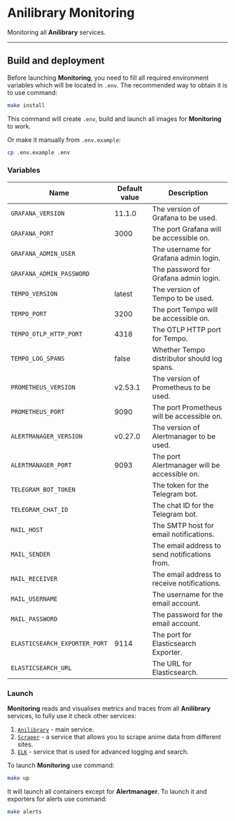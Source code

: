 # Anilibrary Monitoring

Monitoring all **Anilibrary** services.

---

## Build and deployment

Before launching **Monitoring**, you need to fill all required environment variables which will be located in
`.env`. The recommended way to obtain it is to use command:

```sh
make install
```

This command will create `.env`, build and launch all images for **Monitoring** to work.

Or make it manually from `.env.example`:

```sh
cp .env.example .env
```

### Variables

| Name                          | Default value | Description                                   |
|-------------------------------|---------------|-----------------------------------------------|
| `GRAFANA_VERSION`             | 11.1.0        | The version of Grafana to be used.            |
| `GRAFANA_PORT`                | 3000          | The port Grafana will be accessible on.       |
| `GRAFANA_ADMIN_USER`          |               | The username for Grafana admin login.         |
| `GRAFANA_ADMIN_PASSWORD`      |               | The password for Grafana admin login.         |
| `TEMPO_VERSION`               | latest        | The version of Tempo to be used.              |
| `TEMPO_PORT`                  | 3200          | The port Tempo will be accessible on.         |
| `TEMPO_OTLP_HTTP_PORT`        | 4318          | The OTLP HTTP port for Tempo.                 |
| `TEMPO_LOG_SPANS`             | false         | Whether Tempo distributor should log spans.   |
| `PROMETHEUS_VERSION`          | v2.53.1       | The version of Prometheus to be used.         |
| `PROMETHEUS_PORT`             | 9090          | The port Prometheus will be accessible on.    |
| `ALERTMANAGER_VERSION`        | v0.27.0       | The version of Alertmanager to be used.       |
| `ALERTMANAGER_PORT`           | 9093          | The port Alertmanager will be accessible on.  |
| `TELEGRAM_BOT_TOKEN`          |               | The token for the Telegram bot.               |
| `TELEGRAM_CHAT_ID`            |               | The chat ID for the Telegram bot.             |
| `MAIL_HOST`                   |               | The SMTP host for email notifications.        |
| `MAIL_SENDER`                 |               | The email address to send notifications from. |
| `MAIL_RECEIVER`               |               | The email address to receive notifications.   |
| `MAIL_USERNAME`               |               | The username for the email account.           |
| `MAIL_PASSWORD`               |               | The password for the email account.           |
| `ELASTICSEARCH_EXPORTER_PORT` | 9114          | The port for Elasticsearch Exporter.          |
| `ELASTICSEARCH_URL`           |               | The URL for Elasticsearch.                    |

### Launch

**Monitoring** reads and visualises metrics and traces from all **Anilibrary** services, to fully use it check other
services:

1. [`Anilibrary`](https://github.com/VampireAotD/anilibrary) - main service.
2. [`Scraper`](https://github.com/VampireAotD/anilibrary-scraper) - a service that allows you to scrape anime data from
   different sites.
3. [`ELK`](https://github.com/VampireAotD/anilibrary-elk) - service that is used for advanced logging and search.

To launch **Monitoring** use command:

```sh
make up
```

It will launch all containers except for **Alertmanager**. To launch it and exporters for alerts use command:

```sh
make alerts
```
